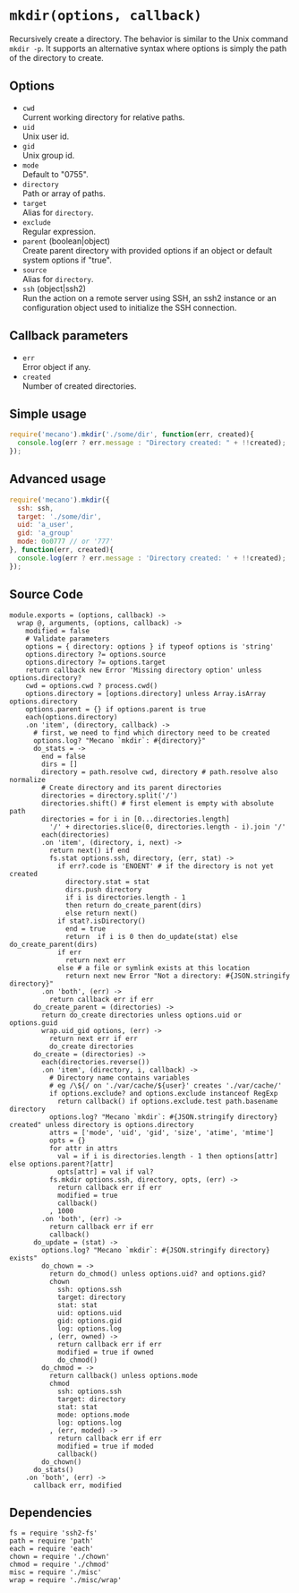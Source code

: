 
# `mkdir(options, callback)`

Recursively create a directory. The behavior is similar to the Unix command
`mkdir -p`. It supports an alternative syntax where options is simply the path
of the directory to create.

## Options

*   `cwd`   
    Current working directory for relative paths.   
*   `uid`   
    Unix user id.   
*   `gid`   
    Unix group id.   
*   `mode`   
    Default to "0755".   
*   `directory`   
    Path or array of paths.   
*   `target`   
    Alias for `directory`.   
*   `exclude`   
    Regular expression.   
*   `parent` (boolean|object)   
    Create parent directory with provided options if an object or default 
    system options if "true".   
*   `source`   
    Alias for `directory`.   
*   `ssh` (object|ssh2)   
    Run the action on a remote server using SSH, an ssh2 instance or an
    configuration object used to initialize the SSH connection.   

## Callback parameters

*   `err`   
    Error object if any.   
*   `created`   
    Number of created directories.   

## Simple usage

```js
require('mecano').mkdir('./some/dir', function(err, created){
  console.log(err ? err.message : "Directory created: " + !!created);
});
```

## Advanced usage

```js
require('mecano').mkdir({
  ssh: ssh,
  target: './some/dir',
  uid: 'a_user',
  gid: 'a_group'
  mode: 0o0777 // or '777'
}, function(err, created){
  console.log(err ? err.message : 'Directory created: ' + !!created);
});
```

## Source Code

    module.exports = (options, callback) ->
      wrap @, arguments, (options, callback) ->
        modified = false
        # Validate parameters
        options = { directory: options } if typeof options is 'string'
        options.directory ?= options.source
        options.directory ?= options.target
        return callback new Error 'Missing directory option' unless options.directory?
        cwd = options.cwd ? process.cwd()
        options.directory = [options.directory] unless Array.isArray options.directory
        options.parent = {} if options.parent is true
        each(options.directory)
        .on 'item', (directory, callback) ->
          # first, we need to find which directory need to be created
          options.log? "Mecano `mkdir`: #{directory}"
          do_stats = ->
            end = false
            dirs = []
            directory = path.resolve cwd, directory # path.resolve also normalize
            # Create directory and its parent directories
            directories = directory.split('/')
            directories.shift() # first element is empty with absolute path
            directories = for i in [0...directories.length]
              '/' + directories.slice(0, directories.length - i).join '/'
            each(directories)
            .on 'item', (directory, i, next) ->
              return next() if end
              fs.stat options.ssh, directory, (err, stat) ->
                if err?.code is 'ENOENT' # if the directory is not yet created
                  directory.stat = stat
                  dirs.push directory
                  if i is directories.length - 1
                  then return do_create_parent(dirs)
                  else return next()
                if stat?.isDirectory()
                  end = true
                  return  if i is 0 then do_update(stat) else do_create_parent(dirs)
                if err
                  return next err
                else # a file or symlink exists at this location
                  return next new Error "Not a directory: #{JSON.stringify directory}"
            .on 'both', (err) ->
              return callback err if err
          do_create_parent = (directories) ->
            return do_create directories unless options.uid or options.guid
            wrap.uid_gid options, (err) ->
              return next err if err
              do_create directories
          do_create = (directories) ->
            each(directories.reverse())
            .on 'item', (directory, i, callback) ->
              # Directory name contains variables
              # eg /\${/ on './var/cache/${user}' creates './var/cache/'
              if options.exclude? and options.exclude instanceof RegExp
                return callback() if options.exclude.test path.basename directory
              options.log? "Mecano `mkdir`: #{JSON.stringify directory} created" unless directory is options.directory
              attrs = ['mode', 'uid', 'gid', 'size', 'atime', 'mtime']
              opts = {}
              for attr in attrs
                val = if i is directories.length - 1 then options[attr] else options.parent?[attr]
                opts[attr] = val if val?
              fs.mkdir options.ssh, directory, opts, (err) ->
                return callback err if err
                modified = true
                callback()
              , 1000
            .on 'both', (err) ->
              return callback err if err
              callback()
          do_update = (stat) ->
            options.log? "Mecano `mkdir`: #{JSON.stringify directory} exists"
            do_chown = ->
              return do_chmod() unless options.uid? and options.gid?
              chown
                ssh: options.ssh
                target: directory
                stat: stat
                uid: options.uid
                gid: options.gid
                log: options.log
              , (err, owned) ->
                return callback err if err
                modified = true if owned
                do_chmod()
            do_chmod = ->
              return callback() unless options.mode
              chmod
                ssh: options.ssh
                target: directory
                stat: stat
                mode: options.mode
                log: options.log
              , (err, moded) ->
                return callback err if err
                modified = true if moded
                callback()
            do_chown()
          do_stats()
        .on 'both', (err) ->
          callback err, modified

## Dependencies

    fs = require 'ssh2-fs'
    path = require 'path'
    each = require 'each'
    chown = require './chown'
    chmod = require './chmod'
    misc = require './misc'
    wrap = require './misc/wrap'




